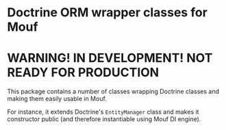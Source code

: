 Doctrine ORM wrapper classes for Mouf
=====================================

WARNING! IN DEVELOPMENT! NOT READY FOR PRODUCTION
=================================================

This package contains a number of classes wrapping Doctrine classes and making them easily usable in Mouf.

For instance, it extends Doctrine's `EntityManager` class and makes it constructor public (and therefore instantiable using
Mouf DI engine).


